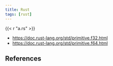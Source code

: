 ```yaml
---
title: Rust
tags: [rust]
---
```


{{< r "a.rs" >}}

- <https://doc.rust-lang.org/std/primitive.f32.html>
- <https://doc.rust-lang.org/std/primitive.f64.html>

## References

